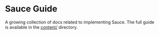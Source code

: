 Sauce Guide
===========

A growing collection of docs related to implementing Sauce. The full guide is available in the [content/](/content/index.md) directory.